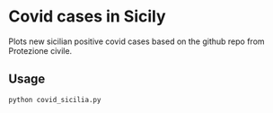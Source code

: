 # Covid cases in Sicily
Plots new sicilian positive covid cases based on the github repo from Protezione civile.


## Usage
```
python covid_sicilia.py 
```
